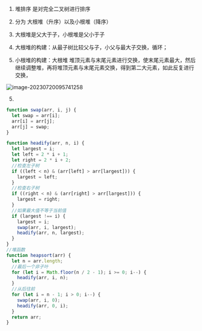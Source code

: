 1. 堆排序 是对完全二叉树进行排序
2. 分为 大根堆（升序）以及小根堆（降序）

3. 大根堆是父大于子，小根堆是父小于子
4. 大根堆的构建：从最子树比较父与子，小父与最大子交换，循环；
5. 小根堆的构建：大根堆 堆顶元素与末尾元素进行交换，使末尾元素最大，然后继续调整堆，再将堆顶元素与末尾元素交换，得到第二大元素，如此反复进行交换，

![image-20230720095741258](C:\Users\ChiShuiguo\AppData\Roaming\Typora\typora-user-images\image-20230720095741258.png)

5.

```js
function swap(arr, i, j) {
  let swap = arr[i];
  arr[i] = arr[j];
  arr[j] = swap;
}

function headify(arr, n, i) {
  let largest = i;
  let left = 2 * i + 1;
  let right = 2 * i + 2;
  //检查左子树
  if ((left < n) & (arr[left] > arr[largest])) {
    largest = left;
  }
  //检查右子树
  if ((right < n) & (arr[right] > arr[largest])) {
    largest = right;
  }
  //如果最大值不等于当前值
  if (largest !== i) {
    largest = i;
    swap(arr, i, largest);
    headify(arr, n, largest);
  }
}
//堆函数
function heapsort(arr) {
  let n = arr.length;
  //最后一个非子叶
  for (let i = Math.floor(n / 2 - 1); i >= 0; i--) {
    headify(arr, i, n);
  }
  //从后往前
  for (let i = n - 1; i > 0; i--) {
    swap(arr, i, 0);
    headify(arr, 0, i);
  }
  return arr;
}
```
